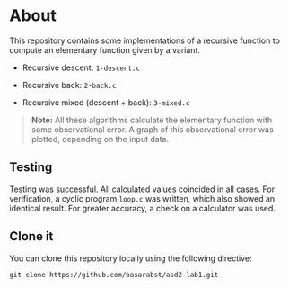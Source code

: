 # About

This repository contains some implementations of a recursive function to compute an elementary function given by a variant.

- Recursive descent: `1-descent.c`

- Recursive back: `2-back.c`

- Recursive mixed (descent + back): `3-mixed.c`

>**Note:** All these algorithms calculate the elementary function with some observational error. A graph of this observational error was plotted, depending on the input data.

## Testing

Testing was successful. All calculated values coincided in all cases. For verification, a cyclic program `loop.c` was written, which also showed an identical result. For greater accuracy, a check on a calculator was used.

## Clone it

You can clone this repository locally using the following directive:

`git clone https://github.com/basarabst/asd2-lab1.git`